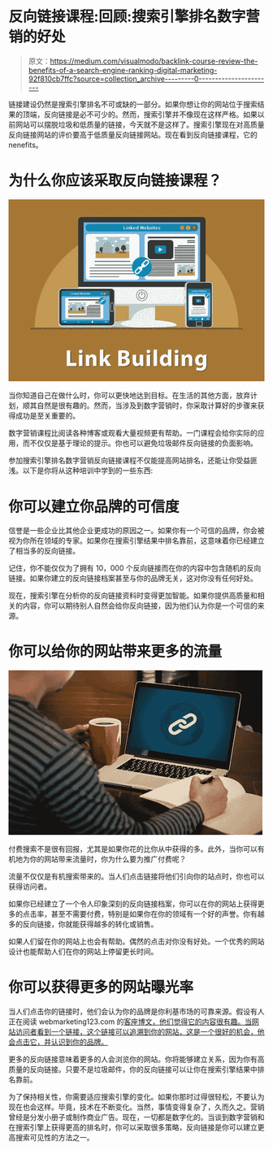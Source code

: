 # 反向链接课程:回顾:搜索引擎排名数字营销的好处

> 原文：<https://medium.com/visualmodo/backlink-course-review-the-benefits-of-a-search-engine-ranking-digital-marketing-92f810cb7ffc?source=collection_archive---------0----------------------->

链接建设仍然是搜索引擎排名不可或缺的一部分。如果你想让你的网站位于搜索结果的顶端，反向链接是必不可少的。然而，搜索引擎并不像现在这样严格。如果以前网站可以摆脱垃圾和低质量的链接，今天就不是这样了。搜索引擎现在对高质量反向链接网站的评价要高于低质量反向链接网站。现在看到反向链接课程，它的 nenefits。

# 为什么你应该采取反向链接课程？

![](img/25d45698f0b5e2b3142893ae141e79c2.png)

当你知道自己在做什么时，你可以更快地达到目标。在生活的其他方面，放弃计划，顺其自然是很有趣的。然而，当涉及到数字营销时，你采取计算好的步骤来获得成功是至关重要的。

数字营销课程比阅读各种博客或观看大量视频更有帮助。一门课程会给你实际的应用，而不仅仅是基于理论的提示。你也可以避免垃圾邮件反向链接的负面影响。

参加搜索引擎排名数字营销反向链接课程不仅能提高网站排名，还能让你受益匪浅。以下是你将从这种培训中学到的一些东西:

# 你可以建立你品牌的可信度

信誉是一些企业比其他企业更成功的原因之一。如果你有一个可信的品牌，你会被视为你所在领域的专家。如果你在搜索引擎结果中排名靠前，这意味着你已经建立了相当多的反向链接。

记住，你不能仅仅为了拥有 10，000 个反向链接而在你的内容中包含随机的反向链接。如果你建立的反向链接档案甚至与你的品牌无关，这对你没有任何好处。

现在，搜索引擎在分析你的反向链接资料时变得更加智能。如果你提供高质量和相关的内容，你可以期待别人自然会给你反向链接，因为他们认为你是一个可信的来源。

# 你可以给你的网站带来更多的流量

![](img/7aa38a1f3576444222a615ad202a1032.png)

付费搜索不是很有回报，尤其是如果你花的比你从中获得的多。此外，当你可以有机地为你的网站带来流量时，你为什么要为推广付费呢？

流量不仅仅是有机搜索带来的。当人们点击链接将他们引向你的站点时，你也可以获得访问者。

如果你已经建立了一个令人印象深刻的反向链接档案，你可以在你的网站上获得更多的点击率，甚至不需要付费，特别是如果你在你的领域有一个好的声誉。你有越多的反向链接，你就能获得越多的转化或销售。

如果人们留在你的网站上也会有帮助。偶然的点击对你没有好处。一个优秀的网站设计也能帮助人们在你的网站上停留更长时间。

# 你可以获得更多的网站曝光率

当人们点击你的链接时，他们会认为你的品牌是你利基市场的可靠来源。假设有人正在阅读 webmarketing123.com 的[客座博文，他们觉得它的内容很有趣。当网站访问者看到一个链接，这个链接可以追溯到你的网站，这是一个很好的机会，他会点击它，并认识到你的品牌。](https://www.webmarketing123.com/)

更多的反向链接意味着更多的人会浏览你的网站。你将能够建立关系，因为你有高质量的反向链接。只要不是垃圾邮件，你的反向链接可以让你在搜索引擎结果中排名靠前。

为了保持相关性，你需要适应搜索引擎的变化。如果你那时过得很轻松，不要认为现在也会这样。毕竟，技术在不断变化。当然，事情变得复杂了，久而久之。营销曾经是分发小册子或制作商业广告。现在，一切都是数字化的。当谈到数字营销和在搜索引擎上获得更高的排名时，你可以采取很多策略，反向链接是你可以建立更高搜索可见性的方法之一。